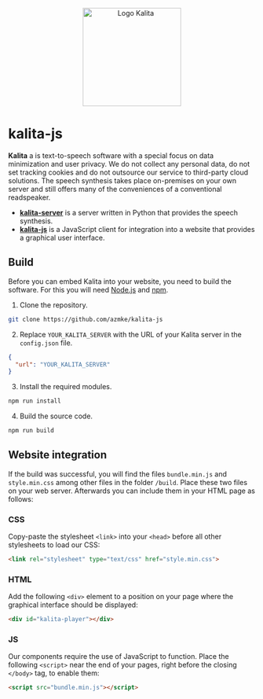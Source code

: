 <p align="center">
  <img src="https://image.flaticon.com/icons/png/512/2334/2334268.png" alt="Logo Kalita" width="200">
</p>

# kalita-js

**Kalita** a is text-to-speech software with a special focus on data minimization and user privacy. We do not collect any personal data, do not set tracking cookies and do not outsource our service to third-party cloud solutions. The speech synthesis takes place on-premises on your own server and still offers many of the conveniences of a conventional readspeaker.

- [**kalita-server**](https://github.com/azmke/kalita-server) is a server written in Python that provides the speech synthesis.
- [**kalita-js**](https://github.com/azmke/kalita-js) is a JavaScript client for integration into a website that provides a graphical user interface.

## Build

Before you can embed Kalita into your website, you need to build the software. For this you will need [Node.js](https://nodejs.org/en/) and [npm](https://www.npmjs.com/).

1. Clone the repository.
```bash
git clone https://github.com/azmke/kalita-js
```

2. Replace `YOUR_KALITA_SERVER` with the URL of your Kalita server in the `config.json` file.

```json
{
  "url": "YOUR_KALITA_SERVER"
}
```

3. Install the required modules.
```bash
npm run install
```

4. Build the source code.

```bash
npm run build
```

## Website integration

If the build was successful, you will find the files `bundle.min.js` and `style.min.css`  among other files in the folder `/build`. Place these two files on your web server. Afterwards you can include them in your HTML page as follows:

### CSS

Copy-paste the stylesheet `<link>` into your `<head>` before all other stylesheets to load our CSS:
```html
<link rel="stylesheet" type="text/css" href="style.min.css">
```

### HTML

Add the following `<div>` element to a position on your page where the graphical interface should be displayed:
```html
<div id="kalita-player"></div>
```

### JS

Our components require the use of JavaScript to function. Place the following `<script>` near the end of your pages, right before the closing `</body>` tag, to enable them:
```html
<script src="bundle.min.js"></script>
```
